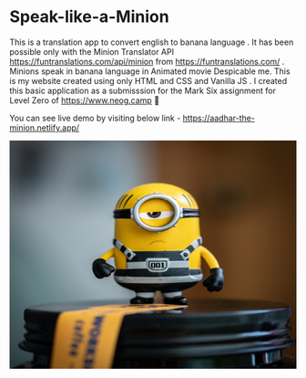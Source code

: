 # Speak-like-a-Minion



This is a translation app to convert english to banana language . It has been possible only with the Minion Translator API https://funtranslations.com/api/minion from https://funtranslations.com/ .  Minions speak in banana language in Animated movie Despicable me. This is my  website created using only HTML and CSS and Vanilla JS . I created this basic application as a submisssion for the Mark Six assignment for Level Zero of https://www.neog.camp 🚀 

You can see live demo by visiting below link -
https://aadhar-the-minion.netlify.app/

<img src ="./images/minion.jpg" height="400px" width="600px">
